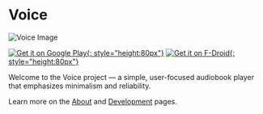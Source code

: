 # Voice

![Voice Image](feature.jpg)

[![Get it on Google Play](https://play.google.com/intl/en_us/badges/images/generic/en_badge_web_generic.png){: style="height:80px"}](https://play.google.com/store/apps/details?id=de.ph1b.audiobook)
[![Get it on F-Droid](https://f-droid.org/badge/get-it-on.png){: style="height:80px"}](https://f-droid.org/packages/de.ph1b.audiobook)

Welcome to the Voice project — a simple, user-focused audiobook player that emphasizes minimalism and reliability.

Learn more on the [About](about.md) and [Development](development.md) pages.

